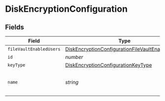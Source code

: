 # DiskEncryptionConfiguration


## Fields

| Field                                                                                                                       | Type                                                                                                                        | Required                                                                                                                    | Description                                                                                                                 | Example                                                                                                                     |
| --------------------------------------------------------------------------------------------------------------------------- | --------------------------------------------------------------------------------------------------------------------------- | --------------------------------------------------------------------------------------------------------------------------- | --------------------------------------------------------------------------------------------------------------------------- | --------------------------------------------------------------------------------------------------------------------------- |
| `fileVaultEnabledUsers`                                                                                                     | [DiskEncryptionConfigurationFileVaultEnabledUsers](../../models/shared/diskencryptionconfigurationfilevaultenabledusers.md) | :heavy_minus_sign:                                                                                                          | N/A                                                                                                                         |                                                                                                                             |
| `id`                                                                                                                        | *number*                                                                                                                    | :heavy_minus_sign:                                                                                                          | N/A                                                                                                                         | 1                                                                                                                           |
| `keyType`                                                                                                                   | [DiskEncryptionConfigurationKeyType](../../models/shared/diskencryptionconfigurationkeytype.md)                             | :heavy_minus_sign:                                                                                                          | N/A                                                                                                                         |                                                                                                                             |
| `name`                                                                                                                      | *string*                                                                                                                    | :heavy_check_mark:                                                                                                          | Name of the disk encryption configuration                                                                                   | Corporate Encryption                                                                                                        |